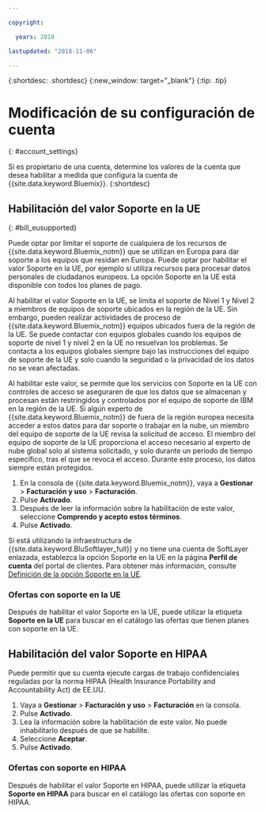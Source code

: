 ```yaml
---

copyright:

  years: 2018

lastupdated: "2018-11-06" 

---
```


{:shortdesc: .shortdesc}
{:new_window: target="_blank"}
{:tip: .tip}

# Modificación de su configuración de cuenta
{: #account_settings}

Si es propietario de una cuenta, determine los valores de la cuenta que desea habilitar a medida que configura la cuenta de {{site.data.keyword.Bluemix}}. 
{:shortdesc}

## Habilitación del valor Soporte en la UE
{: #bill_eusupported}

Puede optar por limitar el soporte de cualquiera de los recursos de {{site.data.keyword.Bluemix_notm}} que se utilizan en Europa para dar soporte a los equipos que residan en Europa. Puede optar por habilitar el valor Soporte en la UE, por ejemplo si utiliza recursos para procesar datos personales de ciudadanos europeos. La opción Soporte en la UE está disponible con todos los planes de pago.

Al habilitar el valor Soporte en la UE, se limita el soporte de Nivel 1 y Nivel 2 a miembros de equipos de soporte ubicados en la región de la UE. Sin embargo, pueden realizar actividades de proceso de {{site.data.keyword.Bluemix_notm}} equipos ubicados fuera de la región de la UE. Se puede contactar con equipos globales cuando los equipos de soporte de nivel 1 y nivel 2 en la UE no resuelvan los problemas. Se contacta a los equipos globales siempre bajo las instrucciones del equipo de soporte de la UE y solo cuando la seguridad o la privacidad de los datos no se vean afectadas.

Al habilitar este valor, se permite que los servicios con Soporte en la UE con controles de acceso se aseguraren de que los datos que se almacenan y procesan están restringidos y controlados por el equipo de soporte de IBM en la región de la UE. Si algún experto de {{site.data.keyword.Bluemix_notm}} de fuera de la región europea necesita acceder a estos datos para dar soporte o trabajar en la nube, un miembro del equipo de soporte de la UE revisa la solicitud de acceso. El miembro del equipo de soporte de la UE proporciona el acceso necesario al experto de nube global solo al sistema solicitado, y solo durante un periodo de tiempo específico, tras el que se revoca el acceso. Durante este proceso, los datos siempre están protegidos.

  1. En la consola de {{site.data.keyword.Bluemix_notm}}, vaya a **Gestionar** > **Facturación y uso** > **Facturación**.  
  2. Pulse **Activado**.
  3. Después de leer la información sobre la habilitación de este valor, seleccione **Comprendo y acepto estos términos**.
  4. Pulse **Activado**.

Si está utilizando la infraestructura de {{site.data.keyword.BluSoftlayer_full}} y no tiene una cuenta de SoftLayer enlazada, establezca la opción Soporte en la UE en la página **Perfil de cuenta** del portal de clientes. Para obtener más información, consulte [Definición de la opción Soporte en la UE](/docs/customer-portal/cpmanuserprof.html#cp_seteusupported).

### Ofertas con soporte en la UE

Después de habilitar el valor Soporte en la UE, puede utilizar la etiqueta **Soporte en la UE** para buscar en el catálogo las ofertas que tienen planes con soporte en la UE.  

## Habilitación del valor Soporte en HIPAA

Puede permitir que su cuenta ejecute cargas de trabajo confidenciales reguladas por la norma HIPAA (Health Insurance Portability and Accountability Act) de EE.UU. 

1. Vaya a **Gestionar** > **Facturación y uso** > **Facturación** en la consola.
2. Pulse **Activado**. 
3. Lea la información sobre la habilitación de este valor. No puede inhabilitarlo después de que se habilite. 
4. Seleccione **Aceptar**. 
5. Pulse **Activado**.

### Ofertas con soporte en HIPAA

Después de habilitar el valor Soporte en HIPAA, puede utilizar la etiqueta **Soporte en HIPAA** para buscar en el catálogo las ofertas con soporte en HIPAA. 

